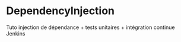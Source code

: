 DependencyInjection
===================

Tuto injection de dépendance + tests unitaires + intégration continue Jenkins
